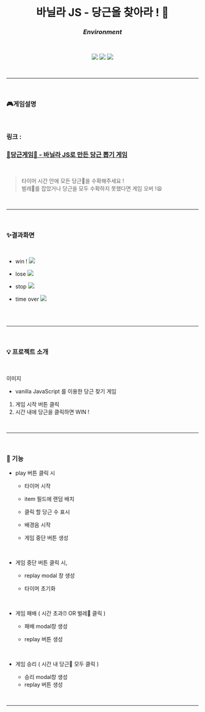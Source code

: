 # **<center>바닐라 JS - 당근을 찾아라 ! 🥕</center>**

### **_<center>Environment</center>_**

<br/>

<center>
  <p align="middle">
    <img src="https://img.shields.io/badge/html-E34F26?style=for-the-badge&logo=html5&logoColor=white" />
    <img src="https://img.shields.io/badge/css-1572B6?style=for-the-badge&logo=css3&logoColor=white" />
    <img src="https://img.shields.io/badge/javascript-F7DF1E?style=for-the-badge&logo=javascript&logoColor=white" />
  </p>
</center>

<br/>

---

<br/>

### **🎮게임설명**

<br/>

### 링크 :

### <a href="https://alsth712.github.io/find-game/">🥕당근게임🥕 - 바닐라 JS로 만든 당근 뽑기 게임</a>

<br/>

> 타이머 시간 안에 모든 당근🥕을 수확해주세요 !  
> 벌레🐛를 잡았거나 당근을 모두 수확하지 못했다면 게임 오버 !😫

<br/>

---

<br/>

### **✨결과화면**

<br/>

- win !
  <img src="https://user-images.githubusercontent.com/81960250/175770594-1f4ed997-a87a-46ff-b546-abf74d46f35b.gif" />

- lose
  <img src="https://user-images.githubusercontent.com/81960250/175770596-0b3c11c3-396c-4d9a-911a-511b511c2dd0.gif"/>

- stop
  <img src="https://user-images.githubusercontent.com/81960250/175770600-372ff1e4-ce3b-46a3-b203-116941426e05.gif"/>

- time over
  <img src="https://user-images.githubusercontent.com/81960250/175770601-88f00ece-63a7-4691-9e62-a4636ce5dcce.gif"/>

<br/>

<br/>

---

<br/>

### **💡 프로젝트 소개**

<br/>

이미지

- vanilla JavaScript 를 이용한 당근 찾기 게임

1. 게임 시작 버튼 클릭
2. 시간 내에 당근을 클릭하면 WIN !

<br/>

---

<br/>

### **🔧 기능**

- play 버튼 클릭 시

  - 타이머 시작
  - item 필드에 랜덤 배치
  - 클릭 할 당근 수 표시
  - 배경음 시작
  - 게임 중단 버튼 생성

    <br/>

- 게임 중단 버튼 클릭 시,

  - replay modal 창 생성
  - 타이머 초기화

    <br/>

- 게임 패배 ( 시간 초과⏰ OR 벌레🐛 클릭 )

  - 패배 modal창 생성
  - replay 버튼 생성

    <br/>

- 게임 승리 ( 시간 내 당근🥕 모두 클릭 )

  - 승리 modal창 생성
  - replay 버튼 생성

<br/>

---
